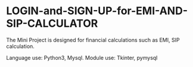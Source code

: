 # LOGIN-and-SIGN-UP-for-EMI-AND-SIP-CALCULATOR

The Mini Project is designed for financial calculations such as EMI, SIP calculation.

Language use: Python3, Mysql.
Module use: Tkinter, pymysql
